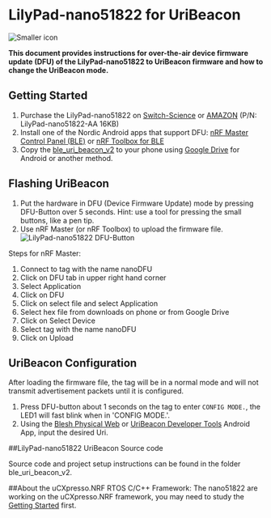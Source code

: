 # LilyPad-nano51822 for UriBeacon

![Smaller icon](http://www.embeda.com.tw/tw/wp-content/uploads/2014/10/LilyPad-4-NANO51822-01s.jpg "LilyPad-nano51822")

**This document provides instructions for over-the-air device firmware update (DFU) of the LilyPad-nano51822 to UriBeacon firmware and how to change the UriBeacon mode.**


## Getting Started
1. Purchase the LilyPad-nano51822 on [Switch-Science](https://international.switch-science.com/catalog/2158/) or  [AMAZON](http://www.amazon.com/uCXpresso-LilyPad-nano51822-Arduino-iBeacon/dp/B00RE6CL4G/ref=sr_1_1?s=pc&ie=UTF8&qid=1423904848&sr=1-1) (P/N: LilyPad-nano51822-AA 16KB)
2. Install one of the Nordic Android apps that support DFU: [nRF Master Control Panel (BLE)](https://play.google.com/store/apps/details?id=no.nordicsemi.android.mcp) or [nRF Toolbox for BLE](https://play.google.com/store/apps/details?id=no.nordicsemi.android.nrftoolbox)
3. Copy the [ble_uri_beacon_v2](https://www.dropbox.com/s/cfwc8g5m12wrj7u/ble_uri_beacon_v2.hex?dl=0) to your phone using  [Google Drive](https://play.google.com/store/apps/details?id=com.google.android.apps.docs) for Android or another method.

## Flashing UriBeacon
1. Put the hardware in DFU (Device Firmware Update) mode by pressing DFU-Button over 5 seconds. Hint: use a tool for pressing the small buttons, like a pen tip.
2. Use nRF Master (or nRF Toolbox) to upload the firmware file.
![LilyPad-nano51822 DFU-Button](http://www.embeda.com.tw/ucxpresso/wp-content/uploads/2015/02/LilyPad-4-NANO51822-01ss-1.png "LilyPad-nano51822 Button")

Steps for nRF Master:

1. Connect to tag with the name nanoDFU
2. Click on DFU tab in upper right hand corner
3. Select Application
4. Click on DFU
6. Click on select file and select Application
7. Select hex file from downloads on phone or from Google Drive
8. Click on Select Device
9. Select tag with the name nanoDFU
10. Click on Upload

## UriBeacon Configuration

After loading the firmware file, the tag will be in a normal mode and will not transmit advertisement packets until it is configured.

1. Press DFU-button about 1 seconds on the tag to enter `CONFIG MODE.`, the LED1 will fast blink when in 'CONFIG MODE.'.
2. Using the [Blesh Physical Web](https://play.google.com/store/apps/details?id=com.blesh.physicalweb) or [UriBeacon Developer Tools](https://github.com/google/uribeacon/releases) Android App, input the desired Uri.

##LilyPad-nano51822 UriBeacon Source code

Source code and project setup instructions can be found in the folder ble_uri_beacon_v2.

##About the uCXpresso.NRF RTOS C/C++ Framework:
The nano51822 are working on the uCXpresso.NRF framework, you may need to study the [Getting Started](http://www.embeda.com.tw/ucxpresso/?article=getting-started-2) first.
